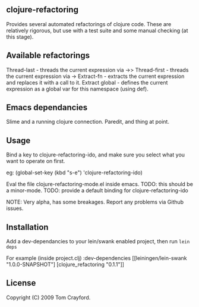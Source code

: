 clojure-refactoring
---

Provides several automated refactorings of clojure code. These are
relatively rigorous, but use with a test suite and some manual
checking (at this stage).

Available refactorings
----------------------
Thread-last - threads the current expression via ->>
Thread-first - threads the current expression via ->
Extract-fn - extracts the current expression and replaces it with a
call to it.
Extract global - defines the current expression as a global var for
this namespace (using def).

Emacs dependancies
---
Slime and a running clojure connection. Paredit, and thing at point.

Usage
---

Bind a key to clojure-refactoring-ido, and make sure you select
what you want to operate on first.

eg:
    (global-set-key (kbd "s-e") 'clojure-refactoring-ido)

Eval the file clojure-refactoring-mode.el inside emacs.
TODO: this should be a minor-mode.
TODO: provide a default binding for clojure-refactoring-ido

NOTE: Very alpha, has some breakages. Report any problems via Github issues.

Installation
---

Add a dev-dependancies to your lein/swank enabled project, then run
`lein deps`

For example (inside project.clj)
    :dev-dependencies [[leiningen/lein-swank "1.0.0-SNAPSHOT"]
                       [clojure_refactoring "0.1.1"]]


License
---
Copyright (C) 2009 Tom Crayford.

